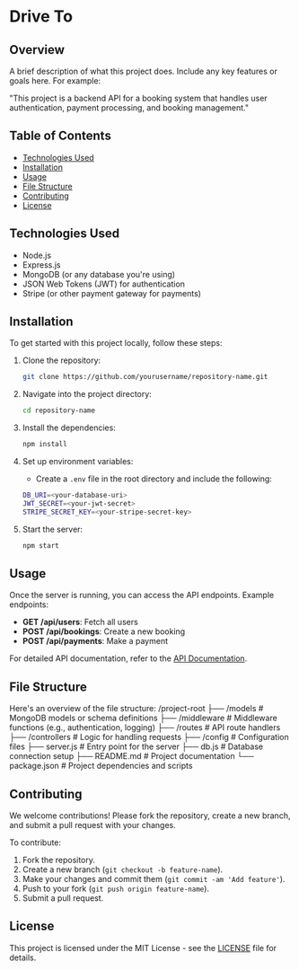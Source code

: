 # Drive To

## Overview

A brief description of what this project does. Include any key features or goals here. For example:

"This project is a backend API for a booking system that handles user authentication, payment processing, and booking management."

## Table of Contents

- [Technologies Used](#technologies-used)
- [Installation](#installation)
- [Usage](#usage)
- [File Structure](#file-structure)
- [Contributing](#contributing)
- [License](#license)

## Technologies Used

- Node.js
- Express.js
- MongoDB (or any database you're using)
- JSON Web Tokens (JWT) for authentication
- Stripe (or other payment gateway for payments)

## Installation

To get started with this project locally, follow these steps:

1. Clone the repository:

    ```bash
    git clone https://github.com/yourusername/repository-name.git
    ```

2. Navigate into the project directory:

    ```bash
    cd repository-name
    ```

3. Install the dependencies:

    ```bash
    npm install
    ```

4. Set up environment variables:
    - Create a `.env` file in the root directory and include the following:

    ```bash
    DB_URI=<your-database-uri>
    JWT_SECRET=<your-jwt-secret>
    STRIPE_SECRET_KEY=<your-stripe-secret-key>
    ```

5. Start the server:

    ```bash
    npm start
    ```

## Usage

Once the server is running, you can access the API endpoints. Example endpoints:

- **GET /api/users**: Fetch all users
- **POST /api/bookings**: Create a new booking
- **POST /api/payments**: Make a payment

For detailed API documentation, refer to the [API Documentation](#).

## File Structure

Here's an overview of the file structure:
/project-root
├── /models # MongoDB models or schema definitions
├── /middleware # Middleware functions (e.g., authentication, logging)
├── /routes # API route handlers
├── /controllers # Logic for handling requests
├── /config # Configuration files
├── server.js # Entry point for the server
├── db.js # Database connection setup
├── README.md # Project documentation
└── package.json # Project dependencies and scripts


## Contributing

We welcome contributions! Please fork the repository, create a new branch, and submit a pull request with your changes.

To contribute:

1. Fork the repository.
2. Create a new branch (`git checkout -b feature-name`).
3. Make your changes and commit them (`git commit -am 'Add feature'`).
4. Push to your fork (`git push origin feature-name`).
5. Submit a pull request.

## License

This project is licensed under the MIT License - see the [LICENSE](LICENSE) file for details.



